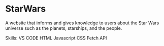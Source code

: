 # StarWars

A website that informs and gives knowledge to users about the Star Wars universe such as the planets, starships, and the people. 

Skills:
VS CODE
HTML
Javascript
CSS
Fetch API
